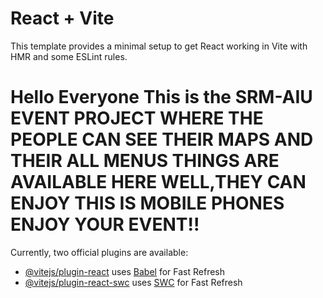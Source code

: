 # React + Vite

This template provides a minimal setup to get React working in Vite with HMR and some ESLint rules.
# Hello Everyone This is the SRM-AIU EVENT PROJECT  WHERE THE PEOPLE CAN SEE THEIR MAPS AND THEIR ALL MENUS THINGS ARE AVAILABLE HERE WELL,THEY CAN ENJOY THIS IS MOBILE PHONES ENJOY YOUR EVENT!!
Currently, two official plugins are available:

- [@vitejs/plugin-react](https://github.com/vitejs/vite-plugin-react/blob/main/packages/plugin-react/README.md) uses [Babel](https://babeljs.io/) for Fast Refresh
- [@vitejs/plugin-react-swc](https://github.com/vitejs/vite-plugin-react-swc) uses [SWC](https://swc.rs/) for Fast Refresh
